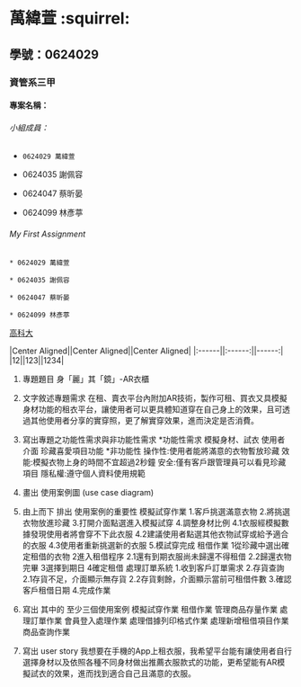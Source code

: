 # 萬緯萱 :squirrel:

## 學號：0624029

### 資管系三甲

#### 專案名稱：

###### 小組成員：

* `0624029 萬緯萱`

* 0624035 謝佩容

* 0624047 蔡昕晏

* 0624099 林彥葶

###### My First Assignment


```
* 0624029 萬緯萱

* 0624035 謝佩容

* 0624047 蔡昕晏

* 0624099 林彥葶
```

[高科大](https://www.nkust.edu.tw)

|Center Aligned||Center Aligned||Center Aligned|
|:------||:------:||------:|
|12||123||1234|

1.	專題題目
身「麗」其「鏡」-AR衣櫃
2.	文字敘述專題需求
在租、賣衣平台內附加AR技術，製作可租、買衣又具模擬身材功能的租衣平台，讓使用者可以更具體知道穿在自己身上的效果，且可透過其他使用者分享的實穿照，更了解實穿效果，進而決定是否消費。
3.	寫出專題之功能性需求與非功能性需求
*功能性需求
模擬身材、試衣
使用者介面
珍藏喜愛項目功能
*非功能性
操作性:使用者能將滿意的衣物暫放珍藏
效能:模擬衣物上身的時間不宜超過2秒鐘
安全:僅有客戶跟管理員可以看見珍藏項目
隱私權:遵守個人資料使用規範
4.	畫出 使用案例圖 (use case diagram)

5.	由上而下 排出 使用案例的重要性
模擬試穿作業
1.客戶挑選滿意衣物
2.將挑選衣物放進珍藏 
3.打開介面點選進入模擬試穿
4.調整身材比例
  4.1衣服經模擬數據發現使用者將會穿不下此衣服
 4.2建議使用者點選其他衣物試穿或給予適合的衣服
 4.3使用者重新挑選新的衣服
5.模試穿完成
租借作業
1從珍藏中選出確定租借的衣物
2進入租借程序
 2.1還有到期衣服尚未歸還不得租借
 2.2歸還衣物完畢
3選擇到期日
4確定租借
處理訂單系統
1.收到客戶訂單需求
2.存貨查詢
  2.1存貨不足，介面顯示無存貨
  2.2存貨剩餘，介面顯示當前可租借件數
3.確認客戶租借日期
4.完成作業
6.	寫出 其中的 至少三個使用案例
模擬試穿作業
租借作業
管理商品存量作業
處理訂單作業
會員登入處理作業
處理借據列印格式作業
處理新增租借項目作業
商品查詢作業
7. 寫出 user story 
我想要在手機的App上租衣服，我希望平台能有讓使用者自行選擇身材以及依照各種不同身材做出推薦衣服款式的功能，更希望能有AR模擬試衣的效果，進而找到適合自己且滿意的衣服。
